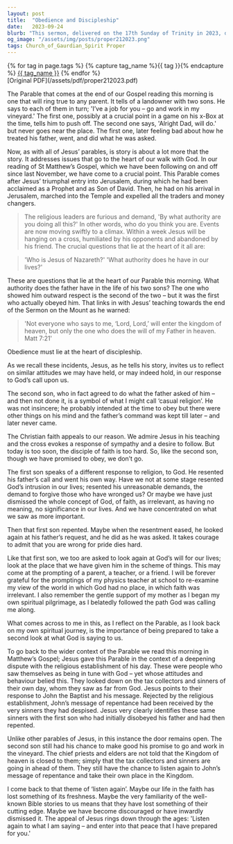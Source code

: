 ```yaml
---
layout: post
title:  "Obedience and Discipleship"
date:   2023-09-24
blurb: "This sermon, delivered on the 17th Sunday of Trinity in 2023, discusses the parable of the two sons. It explores themes of obedience, discipleship, and the importance of actions over words. The sermon encourages listeners to reflect on their own attitudes towards God's call and emphasizes the importance of being prepared to re-evaluate one's faith journey."
og_image: "/assets/img/posts/proper212023.png"
tags: Church_of_Gaurdian_Spirit Proper
---    
```

<div class="tag-pills">
  {% for tag in page.tags %}
    {% capture tag_name %}{{ tag }}{% endcapture %}
    <a href="{{ site.baseurl }}/tag/{{ tag_name }}" class="tag-pill">{{ tag_name }}</a>
  {% endfor %}
</div>
[Original PDF](/assets/pdf/proper212023.pdf)

The Parable that comes at the end of our Gospel reading this morning is one that will ring true to any parent. It tells of a landowner with two sons. He says to each of them in turn; 'I’ve a job for you – go and work in my vineyard.' The first one, possibly at a crucial point in a game on his x-Box at the time, tells him to push off. The second one says, 'Alright Dad, will do.' but never goes near the place. The first one, later feeling bad about how he treated his father, went, and did what he was asked.

Now, as with all of Jesus’ parables, is story is about a lot more that the story. It addresses issues that go to the heart of our walk with God. In our reading of St Matthew’s Gospel, which we have been following on and off since last November, we have come to a crucial point. This Parable comes after Jesus’ triumphal entry into Jerusalem, during which he had been acclaimed as a Prophet and as Son of David. Then, he had on his arrival in Jerusalem, marched into the Temple and expelled all the traders and money changers.

> The religious leaders are furious and demand, 'By what authority are you doing all this?' In other words, who do you think you are. Events are now moving swiftly to a climax. Within a week Jesus will be hanging on a cross, humiliated by his opponents and abandoned by his friend. The crucial questions that lie at the heart of it all are:

> 'Who is Jesus of Nazareth?'
> 'What authority does he have in our lives?'

These are questions that lie at the heart of our Parable this morning. What authority does the father have in the life of his two sons? The one who showed him outward respect is the second of the two – but it was the first who actually obeyed him. That links in with Jesus’ teaching towards the end of the Sermon on the Mount as he warned:

> 'Not everyone who says to me, ‘Lord, Lord,’ will enter the kingdom of heaven, but only the one who does the will of my Father in heaven. Matt 7:21'

Obedience must lie at the heart of discipleship.

As we recall these incidents, Jesus, as he tells his story, invites us to reflect on similar attitudes we may have held, or may indeed hold, in our response to God’s call upon us.

The second son, who in fact agreed to do what the father asked of him – and then not done it, is a symbol of what I might call ‘casual religion’. He was not insincere; he probably intended at the time to obey but there were other things on his mind and the father’s command was kept till later – and later never came.

The Christian faith appeals to our reason. We admire Jesus in his teaching and the cross evokes a response of sympathy and a desire to follow. But today is too soon, the disciple of faith is too hard. So, like the second son, though we have promised to obey, we don’t go.

The first son speaks of a different response to religion, to God. He resented his father’s call and went his own way. Have we not at some stage resented God’s intrusion in our lives; resented his unreasonable demands, the demand to forgive those who have wronged us? Or maybe we have just dismissed the whole concept of God, of faith, as irrelevant, as having no meaning, no significance in our lives. And we have concentrated on what we saw as more important.

Then that first son repented. Maybe when the resentment eased, he looked again at his father’s request, and he did as he was asked. It takes courage to admit that you are wrong for pride dies hard.

Like that first son, we too are asked to look again at God’s will for our lives; look at the place that we have given him in the scheme of things. This may come at the prompting of a parent, a teacher, or a friend. I will be forever grateful for the promptings of my physics teacher at school to re-examine my view of the world in which God had no place, in which faith was irrelevant. I also remember the gentle support of my mother as I began my own spiritual pilgrimage, as I belatedly followed the path God was calling me along.

What comes across to me in this, as I reflect on the Parable, as I look back on my own spiritual journey, is the importance of being prepared to take a second look at what God is saying to us.

To go back to the wider context of the Parable we read this morning in Matthew’s Gospel; Jesus gave this Parable in the context of a deepening dispute with the religious establishment of his day. These were people who saw themselves as being in tune with God – yet whose attitudes and behaviour belied this. They looked down on the tax collectors and sinners of their own day, whom they saw as far from God. Jesus points to their response to John the Baptist and his message. Rejected by the religious establishment, John’s message of repentance had been received by the very sinners they had despised. Jesus very clearly identifies these same sinners with the first son who had initially disobeyed his father and had then repented.

Unlike other parables of Jesus, in this instance the door remains open. The second son still had his chance to make good his promise to go and work in the vineyard. The chief priests and elders are not told that the Kingdom of heaven is closed to them; simply that the tax collectors and sinners are going in ahead of them. They still have the chance to listen again to John’s message of repentance and take their own place in the Kingdom.

I come back to that theme of ‘listen again’. Maybe our life in the faith has lost something of its freshness. Maybe the very familiarity of the well-known Bible stories to us means that they have lost something of their cutting edge. Maybe we have become discouraged or have inwardly dismissed it. The appeal of Jesus rings down through the ages: 'Listen again to what I am saying – and enter into that peace that I have prepared for you.'
